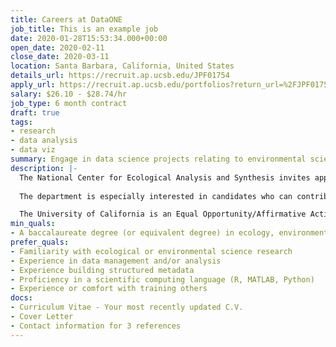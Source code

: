 ```yaml
---
title: Careers at DataONE
job_title: This is an example job
date: 2020-01-28T15:53:34.000+00:00
open_date: 2020-02-11
close_date: 2020-03-11
location: Santa Barbara, California, United States
details_url: https://recruit.ap.ucsb.edu/JPF01754
apply_url: https://recruit.ap.ucsb.edu/portfolios?return_url=%2FJPF01755%2Fapply%3Futf8%3D%25E2%259C%2593
salary: $26.10 - $28.74/hr
job_type: 6 month contract
draft: true
tags:
- research
- data analysis
- data viz
summary: Engage in data science projects relating to environmental science, organize and analyze data sets, develop software and libraries in support of ecological synthesis and data science projects, and create learning curricula to enhance data literacy across the community.
description: |-
  The National Center for Ecological Analysis and Synthesis invites applications for a pool of qualified temporary Data Fellows (Junior Specialist positions) to engage in data science projects relating to environmental science. These projects may include organization and analysis of data sets, developing software and libraries in support of ecological synthesis and data science projects, and/or creating learning curricula for enhance data literacy across the community. The Fellows will work closely with Project Data Coordinators, Scientific Programmers and/or Community Outreach leads to identify and scope project activities. They will work with other members of the data support team members and with scientists from targeted projects and working groups conducting research in support of project goals. The Fellows will gather and analyze data and document processes and results. Research activities may include web scraping, collaboration with external scientists, and investigation and synthesis of environmental data. Fellows will assist in developing tools and resources that utilize these data, including data visualizations, data quality analysis, automated metadata creation, data semantics or data training. For a list of example activities demonstrating the breadth and scope of work undertaken by Data Fellows please visit: https://www.nceas.ucsb.edu/fellowships/data-science-fellowship-recruitment. Development of tools and resources involves working in concert with data and computer scientists to devise and test user interfaces for the environmental science community. These tools and resources facilitate the processes surrounding documentation, analysis, and interpretation of environmental data.
  
  The department is especially interested in candidates who can contribute to the diversity and excellence of the academic community through research, teaching and service.

  The University of California is an Equal Opportunity/Affirmative Action Employer and all qualified applicants will receive consideration for employment without regard to race, color, religion, sex, sexual orientation, gender identity, national origin, disability status, protected veteran status, or any other characteristic protected by law.
min_quals:
- A baccalaureate degree (or equivalent degree) in ecology, environmental science, computer science, or a related field at the time of application
prefer_quals:
- Familiarity with ecological or environmental science research
- Experience in data management and/or analysis
- Experience building structured metadata
- Proficiency in a scientific computing language (R, MATLAB, Python)
- Experience or comfort with training others
docs:
- Curriculum Vitae - Your most recently updated C.V.
- Cover Letter
- Contact information for 3 references
---
```

